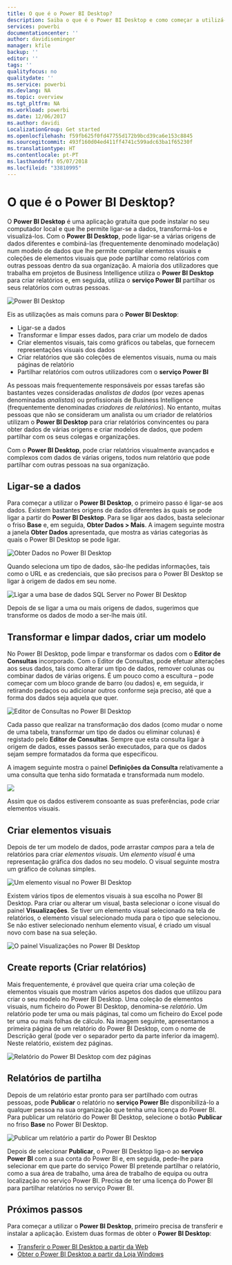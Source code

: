 ```yaml
---
title: O que é o Power BI Desktop?
description: Saiba o que é o Power BI Desktop e como começar a utilizá-lo
services: powerbi
documentationcenter: ''
author: davidiseminger
manager: kfile
backup: ''
editor: ''
tags: ''
qualityfocus: no
qualitydate: ''
ms.service: powerbi
ms.devlang: NA
ms.topic: overview
ms.tgt_pltfrm: NA
ms.workload: powerbi
ms.date: 12/06/2017
ms.author: davidi
LocalizationGroup: Get started
ms.openlocfilehash: f59fb625f0fd47755d172b9bcd39ca6e153c8845
ms.sourcegitcommit: 493f160d04ed411ff4741c599adc63ba1f65230f
ms.translationtype: HT
ms.contentlocale: pt-PT
ms.lasthandoff: 05/07/2018
ms.locfileid: "33810995"
---
```

# <a name="what-is-power-bi-desktop"></a>O que é o Power BI Desktop?

O **Power BI Desktop** é uma aplicação gratuita que pode instalar no seu computador local e que lhe permite ligar-se a dados, transformá-los e visualizá-los. Com o **Power BI Desktop**, pode ligar-se a várias origens de dados diferentes e combiná-las (frequentemente denominado modelação) num modelo de dados que lhe permite compilar elementos visuais e coleções de elementos visuais que pode partilhar como relatórios com outras pessoas dentro da sua organização. A maioria dos utilizadores que trabalha em projetos de Business Intelligence utiliza o **Power BI Desktop** para criar relatórios e, em seguida, utiliza o **serviço Power BI** partilhar os seus relatórios com outras pessoas.

![Power BI Desktop](media/desktop-what-is-desktop/what-is-desktop_01.png)

Eis as utilizações as mais comuns para o **Power BI Desktop**:

* Ligar-se a dados
* Transformar e limpar esses dados, para criar um modelo de dados
* Criar elementos visuais, tais como gráficos ou tabelas, que fornecem representações visuais dos dados
* Criar relatórios que são coleções de elementos visuais, numa ou mais páginas de relatório
* Partilhar relatórios com outros utilizadores com o **serviço Power BI**

As pessoas mais frequentemente responsáveis por essas tarefas são bastantes vezes consideradas *analistas de dados* (por vezes apenas denominadas *analistas*) ou profissionais de Business Intelligence (frequentemente denominadas *criadores de relatórios*). No entanto, muitas pessoas que não se consideram um analista ou um criador de relatórios utilizam o **Power BI Desktop** para criar relatórios convincentes ou para obter dados de várias origens e criar modelos de dados, que podem partilhar com os seus colegas e organizações.

Com o **Power BI Desktop**, pode criar relatórios visualmente avançados e complexos com dados de várias origens, todos num relatório que pode partilhar com outras pessoas na sua organização. 

## <a name="connect-to-data"></a>Ligar-se a dados
Para começar a utilizar o **Power BI Desktop**, o primeiro passo é ligar-se aos dados. Existem bastantes origens de dados diferentes às quais se pode ligar a partir do **Power BI Desktop**. Para se ligar aos dados, basta selecionar o friso **Base** e, em seguida, **Obter Dados > Mais**. A imagem seguinte mostra a janela **Obter Dados** apresentada, que mostra as várias categorias às quais o Power BI Desktop se pode ligar.

![Obter Dados no Power BI Desktop](media/desktop-what-is-desktop/what-is-desktop_02.png)

Quando seleciona um tipo de dados, são-lhe pedidas informações, tais como o URL e as credenciais, que são precisos para o Power BI Desktop se ligar à origem de dados em seu nome.

![Ligar a uma base de dados SQL Server no Power BI Desktop](media/desktop-what-is-desktop/what-is-desktop_03.png)

Depois de se ligar a uma ou mais origens de dados, sugerimos que transforme os dados de modo a ser-lhe mais útil.

## <a name="transform-and-clean-data-create-a-model"></a>Transformar e limpar dados, criar um modelo

No Power BI Desktop, pode limpar e transformar os dados com o **Editor de Consultas** incorporado. Com o Editor de Consultas, pode efetuar alterações aos seus dados, tais como alterar um tipo de dados, remover colunas ou combinar dados de várias origens. É um pouco como a escultura – pode começar com um bloco grande de barro (ou dados) e, em seguida, ir retirando pedaços ou adicionar outros conforme seja preciso, até que a forma dos dados seja aquela que quer. 

![Editor de Consultas no Power BI Desktop](media/desktop-getting-started/designer_gsg_editquery.png)

Cada passo que realizar na transformação dos dados (como mudar o nome de uma tabela, transformar um tipo de dados ou eliminar colunas) é registado pelo **Editor de Consultas**. Sempre que esta consulta ligar à origem de dados, esses passos serão executados, para que os dados sejam sempre formatados da forma que especificou.

A imagem seguinte mostra o painel **Definições da Consulta** relativamente a uma consulta que tenha sido formatada e transformada num modelo.

 ![](media/desktop-getting-started/shapecombine_querysettingsfinished.png)

Assim que os dados estiverem consoante as suas preferências, pode criar elementos visuais. 

## <a name="create-visuals"></a>Criar elementos visuais 

Depois de ter um modelo de dados, pode arrastar *campos* para a tela de relatórios para criar *elementos visuais*. Um *elemento visual* é uma representação gráfica dos dados no seu modelo. O visual seguinte mostra um gráfico de colunas simples. 

![Um elemento visual no Power BI Desktop](media/desktop-what-is-desktop/what-is-desktop_04.png)

Existem vários tipos de elementos visuais à sua escolha no Power BI Desktop. Para criar ou alterar um visual, basta selecionar o ícone visual do painel **Visualizações**. Se tiver um elemento visual selecionado na tela de relatórios, o elemento visual selecionado muda para o tipo que selecionou. Se não estiver selecionado nenhum elemento visual, é criado um visual novo com base na sua seleção.

![O painel Visualizações no Power BI Desktop](media/desktop-what-is-desktop/what-is-desktop_05.png)

## <a name="create-reports"></a>Create reports (Criar relatórios)

Mais frequentemente, é provável que queira criar uma coleção de elementos visuais que mostram vários aspetos dos dados que utilizou para criar o seu modelo no Power BI Desktop. Uma coleção de elementos visuais, num ficheiro do Power BI Desktop, denomina-se *relatório*. Um relatório pode ter uma ou mais páginas, tal como um ficheiro do Excel pode ter uma ou mais folhas de cálculo. Na imagem seguinte, apresentamos a primeira página de um relatório do Power BI Desktop, com o nome de Descrição geral (pode ver o separador perto da parte inferior da imagem). Neste relatório, existem dez páginas.

![Relatório do Power BI Desktop com dez páginas](media/desktop-what-is-desktop/what-is-desktop_01.png)

## <a name="share-reports"></a>Relatórios de partilha

Depois de um relatório estar pronto para ser partilhado com outras pessoas, pode **Publicar** o relatório no **serviço Power BI**e disponibilizá-lo a qualquer pessoa na sua organização que tenha uma licença do Power BI. Para publicar um relatório do Power BI Desktop, selecione o botão **Publicar** no friso **Base** no Power BI Desktop.

![Publicar um relatório a partir do Power BI Desktop](media/desktop-what-is-desktop/what-is-desktop_06.png)

Depois de selecionar **Publicar**, o Power BI Desktop liga-o ao **serviço Power BI** com a sua conta do Power BI e, em seguida, pede-lhe para selecionar em que parte do serviço Power BI pretende partilhar o relatório, como a sua área de trabalho, uma área de trabalho de equipa ou outra localização no serviço Power BI. Precisa de ter uma licença do Power BI para partilhar relatórios no serviço Power BI.


## <a name="next-steps"></a>Próximos passos

Para começar a utilizar o **Power BI Desktop**, primeiro precisa de transferir e instalar a aplicação. Existem duas formas de obter o **Power BI Desktop**:

* [Transferir o Power BI Desktop a partir da Web](desktop-get-the-desktop.md)
* [Obter o Power BI Desktop a partir da Loja Windows](http://aka.ms/pbidesktopstore)
